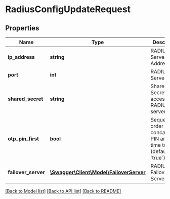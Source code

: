 # RadiusConfigUpdateRequest

## Properties
Name | Type | Description | Notes
------------ | ------------- | ------------- | -------------
**ip_address** | **string** | RADIUS Server IP Address | [optional] 
**port** | **int** | RADIUS Server Port | [optional] 
**shared_secret** | **string** | Shared Secret to access the RADIUS server | [optional] 
**otp_pin_first** | **bool** | Sequence order of concatenated PIN and one-time token (default: &#x60;true&#x60;) | [optional] 
**failover_server** | [**\Swagger\Client\Model\FailoverServer**](FailoverServer.md) | RADIUS Failover Server | [optional] 

[[Back to Model list]](../README.md#documentation-for-models) [[Back to API list]](../README.md#documentation-for-api-endpoints) [[Back to README]](../README.md)


